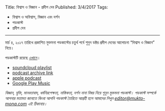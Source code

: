 Title: বিশ্বাস ও বিজ্ঞান - প্রদীপ দেব
Published: 3/4/2017
Tags:
  - বিশ্বাস ও অবিশ্বাস, বিজ্ঞান এবং দর্শন
  - পডকাস্ট
  - প্রদীপ দেব
---

মার্চ ৪, ২০১৭ তারিখে প্রকাশিত মুক্তমনা পডকাস্টের চতুর্থ পর্বে শুনুন ডক্টর প্রদীপ দেবের আলোচনা “বিশ্বাস ও বিজ্ঞান” নিয়ে। 

পডকাস্টটি রয়েছে [এখানে](https://drive.google.com/open?id=1dsYYb-3GSyh8O-nr1VZN7ER0lSQ4SzFE)।

- [soundcloud playlist](https://soundcloud.com/mukto-mona)
- [podcast archive link](http://web.archive.org/web/20191023151006/http://podcast.mukto-mona.com)
- [apple podcast](https://podcasts.apple.com/us/podcast/id1212085883)
- [Google Play Music](https://play.google.com/music/listen#/ps/Izc4javhi5igs66olhdfex42cxa)

_বিজ্ঞান, যুক্তি, মানবতাবাদ, ধর্মনিরপেক্ষতা, নাস্তিকতা, দর্শন নানা বিষয় নিয়ে শুনুন মুক্তমনা পডকাস্ট। পডকাস্ট সম্পর্কে আপনার মতামত জানাতে কিংবা আপনি পডকাস্ট তৈরিতে আগ্রহী হলে আমাদের লিখুন editor@mukto-mona.com এই ঠিকানায়।_
